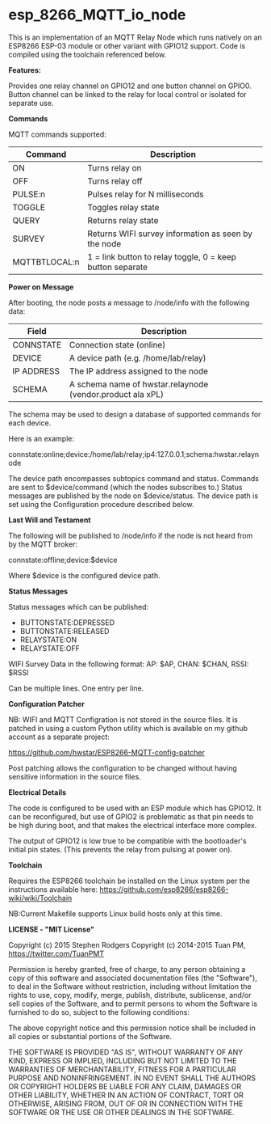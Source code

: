**esp_8266_MQTT_io_node**
==========
This is an implementation of an MQTT Relay Node which runs natively on an ESP8266 ESP-03 module or other variant with GPIO12 support.
Code is compiled using the toolchain referenced below.

**Features:**

Provides one relay channel on GPIO12 and one button channel on GPIO0. Button channel can be linked to the relay for local control or isolated for separate use.

**Commands**

MQTT commands supported:

|Command| Description |
|-------| ----------- |
|ON 	| Turns relay on|
|OFF	| Turns relay off|
|PULSE:n| Pulses relay for N milliseconds|
|TOGGLE	| Toggles relay state|
|QUERY	| Returns relay state|
|SURVEY	| Returns WIFI survey information as seen by the node|
|MQTTBTLOCAL:n| 1 = link button to relay toggle, 0 = keep button separate|

**Power on Message**

After booting, the node posts a message to /node/info with the following data:

|Field		| Description|
|-----      | -----------|
|CONNSTATE  | Connection state (online)
|DEVICE		| A device path (e.g. /home/lab/relay)|
|IP ADDRESS	| The IP address assigned to the node|
|SCHEMA		| A schema name of hwstar.relaynode (vendor.product ala xPL)|


The schema may be used to design a database of supported commands for each device.

Here is an example:

connstate:online;device:/home/lab/relay;ip4:127.0.0.1;schema:hwstar.relaynode

The device path encompasses subtopics command and status. Commands are sent to $device/command (which the nodes subscribes to.) Status messages are
published by the node on $device/status. The device path is set using the Configuration procedure described below.

**Last Will and Testament**

The following will be published to /node/info if the node is not heard from by the MQTT broker:

connstate:offline;device:$device

Where $device is the configured device path.

**Status Messages**

Status messages which can be published:

* BUTTONSTATE:DEPRESSED
* BUTTONSTATE:RELEASED
* RELAYSTATE:ON
* RELAYSTATE:OFF

WIFI Survey Data in the following format:
AP: $AP, CHAN: $CHAN, RSSI: $RSSI

Can be multiple lines. One entry per line. 

**Configuration Patcher**

NB: WIFI and MQTT Configration is not stored in the source files. It is patched in using a custom Python utility which is available on my github account as
a separate project:


https://github.com/hwstar/ESP8266-MQTT-config-patcher

Post patching allows the configuration to be changed without having sensitive information in the source files.

**Electrical Details**

The code is configured to be used with an ESP module which has GPIO12. It can be reconfigured, but use of GPIO2 is problematic as that pin needs to be
high during boot, and that makes the electrical interface more complex.

The output of GPIO12 is low true to be compatible with the bootloader's initial pin states. 
(This prevents the relay from pulsing at power on).

**Toolchain**

Requires the ESP8266 toolchain be installed on the Linux system per the instructions available here:
https://github.com/esp8266/esp8266-wiki/wiki/Toolchain

NB:Current Makefile supports Linux build hosts only at this time.

**LICENSE - "MIT License"**

Copyright (c) 2015 Stephen Rodgers 
Copyright (c) 2014-2015 Tuan PM, https://twitter.com/TuanPMT

Permission is hereby granted, free of charge, to any person obtaining a copy of this software and associated documentation files (the "Software"), to deal in the Software without restriction, including without limitation the rights to use, copy, modify, merge, publish, distribute, sublicense, and/or sell copies of the Software, and to permit persons to whom the Software is furnished to do so, subject to the following conditions:

The above copyright notice and this permission notice shall be included in all copies or substantial portions of the Software.

THE SOFTWARE IS PROVIDED "AS IS", WITHOUT WARRANTY OF ANY KIND, EXPRESS OR IMPLIED, INCLUDING BUT NOT LIMITED TO THE WARRANTIES OF MERCHANTABILITY, FITNESS FOR A PARTICULAR PURPOSE AND NONINFRINGEMENT. IN NO EVENT SHALL THE AUTHORS OR COPYRIGHT HOLDERS BE LIABLE FOR ANY CLAIM, DAMAGES OR OTHER LIABILITY, WHETHER IN AN ACTION OF CONTRACT, TORT OR OTHERWISE, ARISING FROM, OUT OF OR IN CONNECTION WITH THE SOFTWARE OR THE USE OR OTHER DEALINGS IN THE SOFTWARE.
